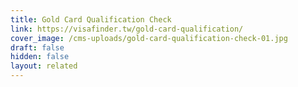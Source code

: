 ```yaml
---
title: Gold Card Qualification Check
link: https://visafinder.tw/gold-card-qualification/
cover_image: /cms-uploads/gold-card-qualification-check-01.jpg
draft: false
hidden: false
layout: related
---
```

